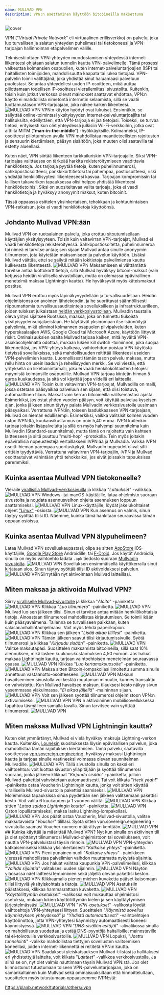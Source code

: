 ```yaml
---
name: MULLVAD VPN
description: VPN:n asettaminen käyttöön bitcoineilla maksettuna
---
```

![cover](assets/cover.webp)

VPN ("*Virtual Private Network*" eli virtuaalinen erillisverkko) on palvelu, joka luo turvallisen ja salatun yhteyden puhelimesi tai tietokoneesi ja VPN-tarjoajan hallinnoiman etäpalvelimen välille.

Teknisesti ottaen VPN-yhteyden muodostamisen yhteydessä internet-liikenteesi ohjataan salatun tunnelin kautta VPN-palvelimelle. Tämä prosessi vaikeuttaa kolmansien osapuolien, kuten internet-palveluntarjoajien (ISP) tai haitallisten toimijoiden, mahdollisuutta kaapata tai lukea tietojasi. VPN-palvelin toimii välittäjänä, joka yhdistää sinut haluamaasi palveluun puolestasi. Se antaa yhteydellesi uuden IP-osoitteen, mikä auttaa piilottamaan todellisen IP-osoitteesi vierailemiltasi sivustoilta. Kuitenkin, toisin kuin jotkut verkossa olevat mainokset saattavat ehdottaa, VPN:n käyttö ei mahdollista nimetöntä internetin selaamista, sillä se vaatii luottamustason VPN-tarjoajaan, joka näkee kaiken liikenteesi.
![MULLVAD VPN](assets/fr/01.webp)
VPN:n käytön hyödyt ovat lukuisat. Ensinnäkin, se säilyttää online-toimintasi yksityisyyden internet-palveluntarjoajilta tai hallituksilta, edellyttäen, että VPN-tarjoaja ei jaa tietojasi. Toiseksi, se turvaa tietosi, erityisesti kun olet yhteydessä julkisiin Wi-Fi-verkkoihin, jotka ovat alttiita MITM ("**man-in-the-middle**") -hyökkäyksille. Kolmanneksi, IP-osoitteesi piilottamisen avulla VPN mahdollistaa maantieteellisten rajoitusten ja sensuurin kiertämisen, pääsyn sisältöön, joka muuten olisi saatavilla tai estetty alueellasi.

Kuten näet, VPN siirtää liikenteen tarkkailuriskin VPN-tarjoajalle. Siksi VPN-tarjoajaa valittaessa on tärkeää harkita rekisteröitymiseen vaadittavia henkilötietoja. Jos tarjoaja pyytää tietoja, kuten puhelinnumerosi, sähköpostiosoitteesi, pankkikorttitietosi tai pahempaa, postiosoitteesi, riski yhdistää henkilöllisyytesi liikenteeseesi kasvaa. Tarjoajan kompromissin tai laillisen takavarikon tapauksessa olisi helppo yhdistää liikenteesi henkilötietoihisi. Siksi on suositeltavaa valita tarjoaja, joka ei vaadi henkilötietoja ja hyväksyy anonyymit maksut, kuten bitcoinit.

Tässä oppaassa esittelen yksinkertaisen, tehokkaan ja kohtuuhintaisen VPN-ratkaisun, joka ei vaadi henkilötietoja käyttöönsä.

## Johdanto Mullvad VPN:ään
Mullvad VPN on ruotsalainen palvelu, joka erottuu sitoutumisellaan käyttäjien yksityisyyteen. Toisin kuin valtavirran VPN-tarjoajat, Mullvad ei vaadi henkilötietoja rekisteröityessä. Sähköpostiosoitetta, puhelinnumeroa tai nimeä ei tarvitse antaa; sen sijaan Mullvad antaa sinulle anonyymin tilinumeron, jota käytetään maksamiseen ja palvelun käyttöön. Lisäksi Mullvad väittää, ettei se säilytä mitään lokitietoja palvelimiensa kautta kulkevasta liikenteestä.
![MULLVAD VPN](assets/notext/02.webp)
Maksamiseen ei välttämättä tarvitse antaa luottokorttitietoja, sillä Mullvad hyväksyy bitcoin-maksut (vain ketjussa heidän virallisella sivustollaan, mutta on olemassa epävirallinen menetelmä maksaa Lightningin kautta). He hyväksyvät myös käteismaksut postitse.

Mullvad VPN erottuu myös läpinäkyvyydellään ja turvallisuudellaan. Heidän ohjelmistonsa on avoimen lähdekoodin, ja he suorittavat säännöllisesti riippumattomia turvallisuusauditointeja sovelluksilleen ja infrastruktuurilleen, joiden tulokset julkaistaan [heidän verkkosivustollaan](https://mullvad.net/fr/blog/tag/audits). Mullvadin taustalla oleva yritys sijaitsee Ruotsissa, maassa, joka on tunnettu tiukoista yksityisyydensuojalaeistaan. He käyttävät yksinomaan itse isännöityjä palvelimia, mikä eliminoi kolmannen osapuolen pilvipalveluiden, kuten hyperskaalaajien AWS, Google Cloud tai Microsoft Azure, käyttöön liittyvät riskit.
Ominaisuuksien osalta Mullvad tarjoaa kaiken, mitä hyvältä VPN-asiakasohjelmalta odottaa, mukaan lukien kill switch -toiminnon, joka suojaa liikennettäsi, jos VPN-yhteys katkeaa, vaihtoehdon poistaa VPN käytöstä tietyissä sovelluksissa, sekä mahdollisuuden reitittää liikenteesi useiden VPN-palvelimien kautta.
Luonnollisesti tämän tason palvelu maksaa, mutta reilu hinta on usein laadun ja rehellisyyden merkki. Se voi viestiä, että yrityksellä on liiketoimintamalli, joka ei vaadi henkilökohtaisten tietojesi myymistä kolmansille osapuolille. Mullvad VPN tarjoaa kiinteän hinnan 5 euroa kuukaudessa, ja sitä voi käyttää jopa viidellä eri laitteella.
![MULLVAD VPN](assets/notext/03.webp)
Toisin kuin valtavirran VPN-tarjoajat, Mullvadilla on malli, jossa ostetaan pääsyaikaa palveluun sen sijaan, että olisi toistuva, automaattinen tilaus. Maksat vain kerran bitcoineilla valitsemastasi ajasta. Esimerkiksi, jos ostat yhden vuoden pääsyn, voit käyttää palvelua kyseisen ajan, jonka jälkeen sinun täytyy palata Mullvadin verkkosivustolle uusimaan pääsyaikasi.
Verrattuna IVPN:iin, toiseen laadukkaaseen VPN-tarjoajaan, Mullvad on hieman edullisempi. Esimerkiksi, vaikka valitsisit kolmen vuoden oston IVPN:ltä, kuukausikustannus on noin 5,40 euroa. IVPN kuitenkin tarjoaa joitakin lisäpalveluita ja sillä on myös halvempi suunnitelma kuin Mullvadin (Standard-suunnitelma), mutta tämä on rajoitettu vain kahteen laitteeseen ja siitä puuttuu "multi-hop" -protokolla.
Tein myös joitakin epävirallisia nopeustestejä vertaillakseni IVPN:ää ja Mullvadia. Vaikka IVPN osoitti hieman parempaa suorituskykyä, Mullvadin nopeudet olivat silti erittäin tyydyttäviä. Verrattuna valtavirran VPN-tarjoajiin, IVPN ja Mullvad osoittautuivat vähintään yhtä tehokkaiksi, jos eivät joissakin tapauksissa paremmiksi.

## Kuinka asentaa Mullvad VPN tietokoneelle?

Vieraile [virallisilla Mullvad-verkkosivuilla](https://mullvad.net/en/download/) ja klikkaa "*Lataukset*" -valikkoa.
![MULLVAD VPN](assets/notext/04.webp)
Windows- tai macOS-käyttäjille, lataa ohjelmisto suoraan sivustolta ja noudata asennusvelhon ohjeita asennuksen loppuun saattamiseksi.
![MULLVAD VPN](assets/notext/05.webp)
Linux-käyttäjille, löydät jakelukohtaiset ohjeet ["*Linux*"](https://mullvad.net/en/download/vpn/linux) -osiosta.
![MULLVAD VPN](assets/notext/06.webp)
Kun asennus on valmis, sinun täytyy syöttää tilisi ID. Näemme, kuinka tämä hankitaan seuraavissa tämän oppaan osioissa.

## Kuinka asentaa Mullvad VPN älypuhelimeen?

Lataa Mullvad VPN sovelluskaupastasi, olipa se sitten [AppStore](https://apps.apple.com/us/app/mullvad-vpn/id1488466513) iOS-käyttäjille, [Google Play Store](https://play.google.com/store/apps/details?id=net.mullvad.mullvadvpn) Androidille, tai [F-Droid](https://f-droid.org/packages/net.mullvad.mullvadvpn/). Jos käytät Androidia, sinulla on myös vaihtoehto ladata `.apk` tiedosto suoraan [Mullvadin sivustolta](https://mullvad.net/en/download/vpn/android).
![MULLVAD VPN](assets/notext/07.webp)
Sovelluksen ensimmäisellä käyttökerralla sinut kirjataan ulos. Sinun täytyy syöttää tilisi ID aktivoidaksesi palvelun.
![MULLVAD VPN](assets/notext/08.webp)Siirrytään nyt aktivoimaan Mullvad laitteillasi.

## Miten maksaa ja aktivoida Mullvad VPN?

Siirry [viralliselle Mullvad-sivustolle](https://mullvad.net/) ja klikkaa "*Aloita*" -painiketta.
![MULLVAD VPN](assets/notext/09.webp)
Klikkaa "*Luo tilinumero*" -painiketta.
![MULLVAD VPN](assets/notext/10.webp)Mullvad luo sen jälkeen tilisi. Sinun ei tarvitse antaa mitään henkilökohtaisia tietoja. Ainoastaan tilinumerosi mahdollistaa kirjautumisen. Se toimii ikään kuin pääsyavaimena. Tallenna se turvalliseen paikkaan, kuten salasananhallintaohjelmaasi. Voit myös tehdä paperikopion.
![MULLVAD VPN](assets/notext/11.webp)
Klikkaa sen jälkeen "*Lisää aikaa tilillesi*" -painiketta.
![MULLVAD VPN](assets/notext/12.webp)
Tämän jälkeen saavut tilisi kirjautumissivulle. Syötä tilinumerosi ja klikkaa "*Kirjaudu sisään*" -painiketta.
![MULLVAD VPN](assets/notext/13.webp)
Valitse maksutapasi. Suosittelen maksamista bitcoineilla, sillä saat 10% alennuksen, mikä laskee kuukausikustannuksen 4,50 euroon. Jos haluat maksaa Lightningin kautta, tarjoan vaihtoehtoisen menetelmän seuraavassa osassa.
![MULLVAD VPN](assets/notext/14.webp)
Klikkaa "*Luo kertamaksuosoite*" -painiketta.
![MULLVAD VPN](assets/notext/15.webp)
Maksa sitten Bitcoin-lompakollasi ilmoitettu summa sinulle annettuun vastaanotto-osoitteeseen.
![MULLVAD VPN](assets/notext/16.webp)
Maksun havaitseminen sivustolla voi kestää muutaman minuutin, kunnes transaktio on vahvistettu. Kun Mullvad havaitsee maksun, tilauksesi kesto näkyy sivun vasemmassa yläkulmassa, "*Ei aikaa jäljellä*" -maininnan sijaan.
![MULLVAD VPN](assets/notext/17.webp)
Voit sen jälkeen syöttää tilinumerosi ohjelmistoon VPN:n aktivoimiseksi.
![MULLVAD VPN](assets/notext/18.webp)
VPN:n aktivoiminen mobiilisovelluksessa tapahtuu täsmälleen samalla tavalla. Sinun tarvitsee vain syöttää tilinumerosi.
![MULLVAD VPN](assets/notext/19.webp)
## Miten maksaa Mullvad VPN Lightningin kautta?

Kuten olet ymmärtänyt, Mullvad ei vielä hyväksy maksuja Lightning-verkon kautta. Kuitenkin, [Lounèsin](https://x.com/louneskmt) suosituksesta löysin epävirallisen palvelun, joka mahdollistaa tämän rajoituksen kiertämisen. Tämä palvelu, saatavilla osoitteessa [vpn.sovereign.engineering](https://vpn.sovereign.engineering/), hyväksyy maksusi Lightningin kautta ja tarjoaa sinulle vastineeksi voimassa olevan suunnitelman Mullvadille.
![MULLVAD VPN](assets/notext/20.webp)
Tällä sivustolla sinulla on kaksi eri vaihtoehtoa: voit luottaa sivuston ylläpitäjään ja syöttää tilinumerosi suoraan, jonka jälkeen klikkaat "*Kirjaudu sisään*" -painiketta, jolloin Mullvad-pakettisi vahvistetaan automaattisesti. Tai voit klikata "*Heck yeah!*" -painiketta ostaa Voucherin Lightningin kautta, jonka voit sitten käyttää virallisella Mullvad-sivustolla pakettisi saamiseksi. ![MULLVAD VPN](assets/notext/21.webp) Molemmissa tapauksissa sinua pyydetään sen jälkeen valitsemaan pakettisi kesto. Voit valita 6 kuukauden ja 1 vuoden väliltä. ![MULLVAD VPN](assets/notext/22.webp) Klikkaa sitten "*Lataa saldoa Lightningin kautta*" -painiketta. ![MULLVAD VPN](assets/notext/23.webp) Oston lopullistamiseksi, maksa lasku Lightning-lompakollasi. ![MULLVAD VPN](assets/notext/24.webp) Jos päätit ostaa Voucherin, Mullvad-sivustolla, valitse maksutavoista "*Voucher*" tililläsi. Syötä sitten vpn.sovereign.engineering -sivustolta saamasi Voucher-numero määrättyyn kenttään. ![MULLVAD VPN](assets/notext/25.webp) ## Kuinka käyttää ja määrittää Mullvad VPN?
Nyt kun sinulla on aktiivinen tili ja olet syöttänyt tilinumerosi Mullvad-ohjelmistoon tai sovellukseen, voit nauttia VPN-palveluistasi täysin rinnoin. ![MULLVAD VPN](assets/notext/26.webp) VPN-yhteyden katkaisemiseksi klikkaa yksinkertaisesti "*Katkaise yhteys*" -painiketta. ![MULLVAD VPN](assets/notext/27.webp) Pieni punainen nuoli "*Katkaise yhteys*" -painikkeen vieressä mahdollistaa palvelimien vaihdon muuttamatta nykyistä sijaintia. ![MULLVAD VPN](assets/notext/28.webp) Jos haluat vaihtaa kaupunkia VPN-palvelimellesi, klikkaa "*Vaihda sijaintia*" valitaksesi uuden sijainnin. ![MULLVAD VPN](assets/notext/29.webp) Näytön yläosassa näet laitteesi lempinimen sekä jäljellä olevan pakettisi keston. ![MULLVAD VPN](assets/notext/30.webp) Klikkaamalla pienen miehen kuvaketta pääset katsomaan tiliisi liittyviä yksityiskohtaisia tietoja. ![MULLVAD VPN](assets/notext/31.webp) Asetuksiin päästäksesi, klikkaa hammasrattaan kuvaketta. ![MULLVAD VPN](assets/notext/32.webp) "*Käyttöliittymän asetukset*" -valikossa voit mukauttaa ohjelmistosi asetuksia, mukaan lukien käyttöliittymän kielen ja sen käyttäytymisen järjestelmässäsi. ![MULLVAD VPN](assets/notext/33.webp) "*VPN-asetukset*" -valikosta löydät vaihtoehtoja VPN-yhteyteesi liittyen. Suosittelen "*Käynnistä sovellus käynnistyksen yhteydessä*" ja "*Yhdistä automaattisesti*" -vaihtoehtojen käyttöönottoa, jotta VPN-yhteytesi käynnistyy automaattisesti koneesi käynnistyessä.
![MULLVAD VPN](assets/notext/34.webp) "*DNS-sisällön estäjät*" -alivalikossa sinulla on mahdollisuus suodattaa ja estää DNS-pyyntöjä haitallisille, mainostaville tai ei-toivotuille verkkosivustoille.
![MULLVAD VPN](assets/notext/35.webp)
Lopuksi, "*Jaettu tunnelointi*" -valikko mahdollistaa tiettyjen sovellusten valitsemisen koneellasi, joiden internet-liikennettä ei reititetä VPN:n kautta.
![MULLVAD VPN](assets/notext/36.webp)
Saadaksesi yleiskatsauksen Mullvad-tilistäsi ja hallitaksesi eri yhdistettyjä laitteita, voit klikata "*Laitteet*" -valikkoa verkkosivustolla.
Ja siinä se on, nyt olet valmis nauttimaan täysin Mullvad VPN:stä. Jos olet kiinnostunut tutustumaan toiseen VPN-palveluntarjoajaan, joka on samankaltainen kuin Mullvad sekä ominaisuuksiltaan että hinnoittelultaan, suosittelen myös tutustumaan oppaaseemme IVPN:stä:

https://planb.network/tutorials/others/ivpn